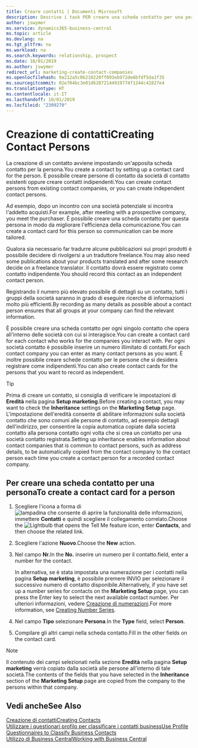 ```yaml
---
title: Creare contatti | Documenti Microsoft
description: Descrive i task PER creare una scheda contatto per una persona, ad esempio, un potenziale cliente o un fornitore, contribuendo a definire la relazione e personalizzare la comunicazione.
author: jswymer
ms.service: dynamics365-business-central
ms.topic: article
ms.devlang: na
ms.tgt_pltfrm: na
ms.workload: na
ms.search.keywords: relationship, prospect
ms.date: 10/01/2019
ms.author: jswymer
redirect_url: marketing-create-contact-companies
ms.openlocfilehash: 9a212a5c0b210220ff093eb972de6bfdf5da1f35
ms.sourcegitcommit: 02e704bc3e01d62072144919774f1244c42827e4
ms.translationtype: HT
ms.contentlocale: it-IT
ms.lasthandoff: 10/01/2019
ms.locfileid: "2309270"
---
```

# <a name="creating-contact-persons"></a><span data-ttu-id="82844-103">Creazione di contatti</span><span class="sxs-lookup"><span data-stu-id="82844-103">Creating Contact Persons</span></span>
<span data-ttu-id="82844-104">La creazione di un contatto avviene impostando un'apposita scheda contatto per la persona.</span><span class="sxs-lookup"><span data-stu-id="82844-104">You create a contact by setting up a contact card for the person.</span></span> <span data-ttu-id="82844-105">È possibile creare persone di contatto da società di contatto esistenti oppure creare contatti indipendenti.</span><span class="sxs-lookup"><span data-stu-id="82844-105">You can create contact persons from existing contact companies, or you can create independent contact persons.</span></span>

<span data-ttu-id="82844-106">Ad esempio, dopo un incontro con una società potenziale si incontra l'addetto acquisti.</span><span class="sxs-lookup"><span data-stu-id="82844-106">For example, after meeting with a prospective company, you meet the purchaser.</span></span> <span data-ttu-id="82844-107">È possibile creare una scheda contatto per questa persona in modo da migliorare l'efficienza della comunicazione.</span><span class="sxs-lookup"><span data-stu-id="82844-107">You can create a contact card for this person so communication can be more tailored.</span></span>

<span data-ttu-id="82844-108">Qualora sia necessario far tradurre alcune pubblicazioni sui propri prodotti è possibile decidere di rivolgersi a un traduttore freelance.</span><span class="sxs-lookup"><span data-stu-id="82844-108">You may also need some publications about your products translated and after some research decide on a freelance translator.</span></span> <span data-ttu-id="82844-109">Il contatto dovrà essere registrato come contatto indipendente.</span><span class="sxs-lookup"><span data-stu-id="82844-109">You should record this contact as an independent contact person.</span></span>

<span data-ttu-id="82844-110">Registrando il numero più elevato possibile di dettagli su un contatto, tutti i gruppi della società saranno in grado di eseguire ricerche di informazioni molto più efficienti.</span><span class="sxs-lookup"><span data-stu-id="82844-110">By recording as many details as possible about a contact person ensures that all groups at your company can find the relevant information.</span></span>

<span data-ttu-id="82844-111">È possibile creare una scheda contatto per ogni singolo contatto che opera all'interno delle società con cui si interagisce.</span><span class="sxs-lookup"><span data-stu-id="82844-111">You can create a contact card for each contact who works for the companies you interact with.</span></span> <span data-ttu-id="82844-112">Per ogni società contatto è possibile inserire un numero illimitato di contatti.</span><span class="sxs-lookup"><span data-stu-id="82844-112">For each contact company you can enter as many contact persons as you want.</span></span> <span data-ttu-id="82844-113">È inoltre possibile creare schede contatto per le persone che si desidera registrare come indipendenti.</span><span class="sxs-lookup"><span data-stu-id="82844-113">You can also create contact cards for the persons that you want to record as independent.</span></span>

> [!TIP]  
>   <span data-ttu-id="82844-114">Prima di creare un contatto, si consiglia di verificare le impostazioni di **Eredità** nella pagina **Setup marketing**.</span><span class="sxs-lookup"><span data-stu-id="82844-114">Before creating a contact, you may want to check the **Inheritance** settings on the **Marketing Setup** page.</span></span> <span data-ttu-id="82844-115">L'impostazione dell'eredità consente di abilitare informazioni sulla società contatto che sono comuni alle persone di contatto, ad esempio dettagli dell'indirizzo, per consentire la copia automatica copiate dalla società contatto alla persona contatto ogni volta che si crea un contatto per una società contatto registrata.</span><span class="sxs-lookup"><span data-stu-id="82844-115">Setting up inheritance enables information about contact companies that is common to contact persons, such as address details, to be automatically copied from the contact company to the contact person each time you create a contact person for a recorded contact company.</span></span>

## <a name="to-create-a-contact-card-for-a-person"></a><span data-ttu-id="82844-116">Per creare una scheda contatto per una persona</span><span class="sxs-lookup"><span data-stu-id="82844-116">To create a contact card for a person</span></span>
1. <span data-ttu-id="82844-117">Scegliere l'icona a forma di ![lampadina che consente di aprire la funzionalità delle informazioni](media/ui-search/search_small.png "Informazioni sull'operazione che si desidera eseguire"), immettere **Contatti** e quindi scegliere il collegamento correlato.</span><span class="sxs-lookup"><span data-stu-id="82844-117">Choose the ![Lightbulb that opens the Tell Me feature](media/ui-search/search_small.png "Tell me what you want to do") icon, enter **Contacts**, and then choose the related link.</span></span>
2. <span data-ttu-id="82844-118">Scegliere l'azione **Nuovo**.</span><span class="sxs-lookup"><span data-stu-id="82844-118">Choose the **New** action.</span></span>
3. <span data-ttu-id="82844-119">Nel campo **Nr.**</span><span class="sxs-lookup"><span data-stu-id="82844-119">In the **No.**</span></span> <span data-ttu-id="82844-120">inserire un numero per il contatto.</span><span class="sxs-lookup"><span data-stu-id="82844-120">field, enter a number for the contact.</span></span>

    <span data-ttu-id="82844-121">In alternativa, se è stata impostata una numerazione per i contatti nella pagina **Setup marketing**, è possibile premere INVIO per selezionare il successivo numero di contatto disponibile.</span><span class="sxs-lookup"><span data-stu-id="82844-121">Alternatively, if you have set up a number series for contacts on the **Marketing Setup** page, you can press the Enter key to select the next available contact number.</span></span> <span data-ttu-id="82844-122">Per ulteriori informazioni, vedere [Creazione di numerazioni](ui-create-number-series.md).</span><span class="sxs-lookup"><span data-stu-id="82844-122">For more information, see [Creating Number Series](ui-create-number-series.md).</span></span>
4. <span data-ttu-id="82844-123">Nel campo **Tipo** selezionare **Persona**.</span><span class="sxs-lookup"><span data-stu-id="82844-123">In the **Type** field, select **Person**.</span></span>
5. <span data-ttu-id="82844-124">Compilare gli altri campi nella scheda contatto.</span><span class="sxs-lookup"><span data-stu-id="82844-124">Fill in the other fields on the contact card.</span></span>

> [!NOTE]  
>   <span data-ttu-id="82844-125">Il contenuto dei campi selezionati nella sezione **Eredità** nella pagina **Setup marketing** verrà copiato dalla società alle persone all'interno di tale società.</span><span class="sxs-lookup"><span data-stu-id="82844-125">The contents of the fields that you have selected in the **Inheritance** section of the **Marketing Setup** page are copied from the company to the persons within that company.</span></span>

## <a name="see-also"></a><span data-ttu-id="82844-126">Vedi anche</span><span class="sxs-lookup"><span data-stu-id="82844-126">See Also</span></span>
[<span data-ttu-id="82844-127">Creazione di contatti</span><span class="sxs-lookup"><span data-stu-id="82844-127">Creating Contacts</span></span>](marketing-create-contact-companies.md)  
[<span data-ttu-id="82844-128">Utilizzare i questionari profilo per classificare i contatti business</span><span class="sxs-lookup"><span data-stu-id="82844-128">Use Profile Questionnaires to Classify Business Contacts</span></span>](marketing-create-contact-profile-questionnaire.md)  
[<span data-ttu-id="82844-129">Utilizzo di Business Central</span><span class="sxs-lookup"><span data-stu-id="82844-129">Working with Business Central</span></span>](ui-work-product.md)
